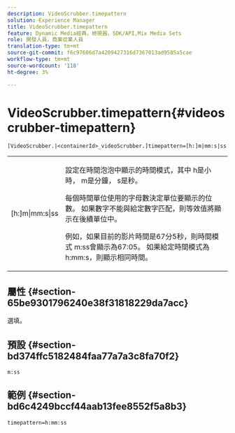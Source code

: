 ```yaml
---
description: VideoScrubber.timepattern
solution: Experience Manager
title: VideoScrubber.timepattern
feature: Dynamic Media經典，檢視器，SDK/API,Mix Media Sets
role: 開發人員，商業從業人員
translation-type: tm+mt
source-git-commit: f6c97606d7a4209427316d7367013ad9585a5cae
workflow-type: tm+mt
source-wordcount: '118'
ht-degree: 3%

---
```



# VideoScrubber.timepattern{#videoscrubber-timepattern}

`[VideoScrubber.|<containerId>_videoScrubber.]timepattern=[h:]m|mm:s|ss`

<table id="table_D1D7BE09311B469983B52E34338FEAFE"> 
 <tbody> 
  <tr> 
   <td colname="col1"> <p> <span class="codeph"> [h:]m|mm:s|ss</span> </p> </td> 
   <td colname="col2"> <p> 設定在時間泡泡中顯示的時間模式，其中<span class="codeph"> h</span>是小時，<span class="codeph"> m</span>是分鐘，<span class="codeph"> s</span>是秒。 </p> <p>每個時間單位使用的字母數決定單位要顯示的位數。 如果數字不能與給定數字匹配，則等效值將顯示在後續單位中。 </p> <p>例如，如果目前的影片時間是67分5秒，則時間模式<span class="codeph"> m:ss</span>會顯示為67:05。 如果給定時間模式為<span class="codeph"> h:mm:s</span>，則顯示相同時間。 </p> </td> 
  </tr> 
 </tbody> 
</table>

## 屬性 {#section-65be9301796240e38f31818229da7acc}

選填。

## 預設 {#section-bd374ffc5182484faa77a7a3c8fa70f2}

`m:ss`

## 範例 {#section-bd6c4249bccf44aab13fee8552f5a8b3}

`timepattern=h:mm:ss`
